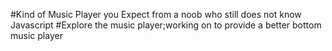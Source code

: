 #Kind of Music Player you Expect from a noob who still does not know Javascript
#Explore the music player;working on to provide a better bottom music player

